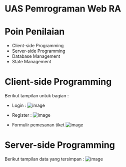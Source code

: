 # UAS Pemrograman Web RA

# Poin Penilaian
- Client-side Programming
- Server-side Programming
- Database Management
- State Management

# Client-side Programming
Berikut tampilan untuk bagian :
- Login :
![image](https://github.com/user-attachments/assets/7656616d-fcb0-4ee5-93ed-752d5e9783b2)

- Register :
![image](https://github.com/user-attachments/assets/86091810-537b-4341-b307-bd9fd5ebfee1)

- Formulir pemesanan tiket
![image](https://github.com/user-attachments/assets/7a4b9796-fd98-43b7-bd6d-9ab8fcfb576f)

# Server-side Programming
Berikut tampilan data yang tersimpan :
![image](https://github.com/user-attachments/assets/55b86a4f-80f5-4378-a80c-e0b0c15dc282)
